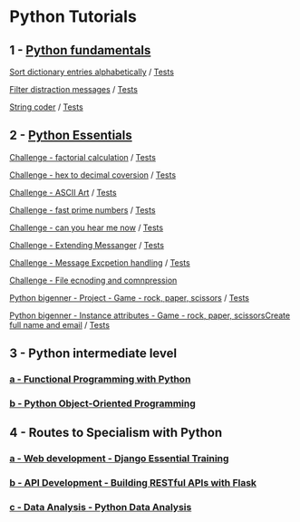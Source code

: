 # Python Tutorials

## 1 - [Python fundamentals](https://www.linkedin.com/learning/python-quick-start/advance-your-career-with-python?autoplay=true&u=2201753)

[Sort dictionary entries alphabetically](01_fundamentals/exc_01_sort.py)
 / [Tests](01_fundamentals/test_exc_01_sort.py)

[Filter distraction messages](01_fundamentals/exc_02_filter_distraction.py)
 / [Tests](01_fundamentals/test_exc_02_filter_distraction.py)

[String coder](01_fundamentals/exc_03_string_coder.py)
 / [Tests](01_fundamentals/test_exc_03_string_coder.py)

 ## 2 - [Python Essentials](https://www.linkedin.com/learning/python-essential-training-18764650/getting-started-with-python?autoplay=true&u=2201753)

 [Challenge - factorial calculation](02_Essential_training/exc_02_07_factorial.py)
  / [Tests](02_Essential_training/test_02_07_factorial.py)

  [Challenge - hex to decimal coversion](02_Essential_training/chal_03_06_hex2deci.py)
   / [Tests](02_Essential_training/test_chal_03_06_hex2deci.py)

[Challenge - ASCII Art](02_Essential_training/chal_04_07_ASCII_art.py)
 / [Tests](02_Essential_training/test_chal_04_07_ASCII_art.py)

 [Challenge - fast prime numbers](02_Essential_training/chal_05_04_fast_prime.py)
  / [Tests](02_Essential_training/test_chal_05_04_fast_prime.py)

 [Challenge - can you hear me now](02_Essential_training/chal_06_04_retryGotData.py)
  / [Tests](02_Essential_training/test_chal_06_04_retryGotData.py)

 [Challenge - Extending Messanger](02_Essential_training/chal_07_04_Extending_Messenger.py)
  / [Tests](02_Essential_training/test_chal_07_04_Extending_Messenger.py)

 [Challenge - Message Excpetion handling](02_Essential_training/chal_08_04_Message_Exceptions.py)
  / [Tests](02_Essential_training/test_chal_08_04_Message_Exceptions.py)

 [Challenge - File ecnoding and comnpression](02_Essential_training/chal_10_04_encode_decode_files.py)

 [Python bigenner - Project - Game - rock, paper, scissors](02_Essential_training/chal_project.py)
  / [Tests](02_Essential_training/test_chal_project.py)

[Python bigenner - Instance attributes - Game - rock, paper, scissorsCreate full name and email](02_Essential_training/chal_py_beginner_instance_attributes.py)
  / [Tests](02_Essential_training/test_chal_py_beginner_instance_attributes.py)


 ## 3 - Python intermediate level

 ### [a - Functional Programming with Python](https://www.linkedin.com/learning/functional-programming-with-python/a-functional-approach-to-transform-code?autoplay=true&u=2201753)

 ### [b - Python Object-Oriented Programming](https://www.linkedin.com/learning/python-object-oriented-programming/python-object-oriented-programming?autoplay=true&u=2201753)

 ## 4 - Routes to Specialism with Python

 ### [a - Web development - Django Essential Training](https://www.linkedin.com/learning/django-essential-training/what-is-django?autoplay=true&u=2201753)

 ### [b - API Development - Building RESTful APIs with Flask](https://www.linkedin.com/learning/building-restful-apis-with-flask/restful-apis-with-python-3-and-flask-4?autoplay=true&u=2201753)

 ### [c - Data Analysis - Python Data Analysis](https://www.linkedin.com/learning/python-data-analysis-2/get-started-in-data-analysis-with-python?autoplay=true&u=2201753)
